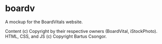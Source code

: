 # boardv

A mockup for the BoardVitals website.

Content (c) Copyright by their respective owners (BoardVital, iStockPhoto).
HTML, CSS, and JS (c) Copyright Bartus Csongor.
